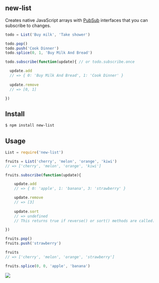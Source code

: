 ## new-list

Creates native JavaScript arrays with [PubSub](http://github.com/azer/new-pubsub) interfaces that you can subscribe to
changes.

```js
todo = List('Buy milk', 'Take shower')

todo.pop()
todo.push('Cook Dinner')
todo.splice(0, 1, 'Buy Milk And Bread')

todo.subscribe(function(update){ // or todo.subscribe.once

  update.add
  // => { 0: 'Buy Milk And Bread', 1: 'Cook Dinner' }
  
  update.remove
  // => [0, 1]

})
```

## Install

```bash
$ npm install new-list
```

## Usage

```js
List = require('new-list')

fruits = List('cherry', 'melon', 'orange', 'kiwi')
// => ['cherry', 'melon', 'orange', 'kiwi']

fruits.subscribe(function(update){

    update.add
    // => { 0: 'apple', 1: 'banana', 3: 'strawberry' }

    update.remove
    // => [3]
    
    update.sort
    // => undefined
    // This returns true if reverse() or sort() methods are called.

})

fruits.pop()
fruits.push('strawberry')

fruits
// => ['cherry', 'melon', 'orange', 'strawberry']

fruits.splice(0, 0, 'apple', 'banana')
```

![](https://dl.dropboxusercontent.com/s/gquje0z7y7oro4f/npmel_10.jpg)
